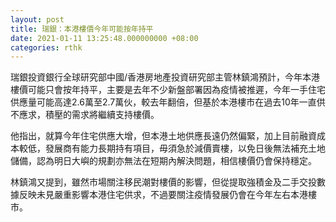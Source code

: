 ```yaml
---
layout: post
title: 瑞銀：本港樓價今年可能按年持平
date: 2021-01-11 13:25:48.000000000 +08:00
categories: rthk
---
```


瑞銀投資銀行全球研究部中國/香港房地產投資研究部主管林鎮鴻預計，今年本港樓價可能只會按年持平，主要是去年不少新盤部署因為疫情被推遲，今年一手住宅供應量可能高達2.6萬至2.7萬伙，較去年翻倍，但基於本港樓市在過去10年一直供不應求，積壓的需求將繼續支持樓價。

他指出，就算今年住宅供應大增，但本港土地供應長遠仍然偏緊，加上目前融資成本較低，發展商有能力長期持有項目，毋須急於減價賣樓，以免日後無法補充土地儲備，認為明日大嶼的規劃亦無法在短期內解決問題，相信樓價仍會保持穩定。

林鎮鴻又提到，雖然市場關注移民潮對樓價的影響，但從提取強積金及二手交投數據反映未見嚴重影響本港住宅供求，不過要關注疫情發展仍會在今年左右本港樓市。
